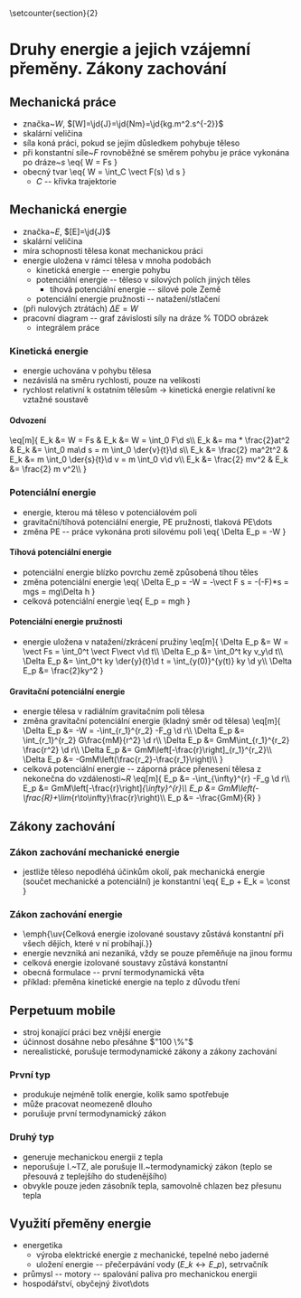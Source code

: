 \setcounter{section}{2}
# Druhy energie a jejich vzájemní přeměny. Zákony zachování

## Mechanická práce
- značka~$W$, $[W]=\jd{J}=\jd{Nm}=\jd{kg.m^2.s^{-2}}$
- skalární veličina
- síla koná práci, pokud se jejím důsledkem pohybuje těleso
- při konstantní síle~$F$ rovnoběžné se směrem pohybu je práce vykonána po dráze~$s$
	\eq{
		W = Fs
	}
- obecný tvar
	\eq{
		W = \int_C \vect F(s) \d s
	}
	- $C$ -- křivka trajektorie

## Mechanická energie
- značka~$E$, $[E]=\jd{J}$
- skalární veličina
- míra schopnosti tělesa konat mechanickou práci
- energie uložena v rámci tělesa v mnoha podobách
	- kinetická energie -- energie pohybu
	- potenciální energie -- těleso v silových polích jiných těles
		- tíhová potenciální energie -- silové pole Země
	- potenciální energie pružnosti -- natažení/stlačení
- (při nulových ztrátách) $\Delta E = W$
- pracovní diagram -- graf závislosti síly na dráze % TODO obrázek
	- integrálem práce

### Kinetická energie
- energie uchována v pohybu tělesa
- nezávislá na směru rychlosti, pouze na velikosti
- rychlost relativní k ostatním tělesům $\rightarrow$ kinetická energie relativní ke vztažné soustavě

#### Odvození
\eq[m]{
	E\_k &= W = Fs 				& E\_k &= W = \int_0 F\d s\\\\
	E\_k &= ma * \frac{2}at^2 	& E\_k &= \int_0 ma\d s = m \int_0 \der{v}{t}\d s\\\\
	E\_k &= \frac{2} ma^2t^2 	& E\_k &= m \int_0 \der{s}{t}\d v = m \int_0 v\d v\\\\
	E\_k &= \frac{2} mv^2 		& E\_k &= \frac{2} m v^2\\\\
}

### Potenciální energie
- energie, kterou má těleso v potenciálovém poli
- gravitační/tíhová potenciální energie, PE pružnosti, tlaková PE\dots
- změna PE -- práce vykonána proti silovému poli
	\eq{
		\Delta E\_p = -W
	}

#### Tíhová potenciální energie
- potenciální energie blízko povrchu země způsobená tíhou těles
- změna potenciální energie
	\eq{
		\Delta E\_p = -W = -\vect F s = -(-F)*s = mgs = mg\Delta h
	}
- celková potenciální energie
	\eq{
		E\_p = mgh
	}

#### Potenciální energie pružnosti
- energie uložena v natažení/zkrácení pružiny
	\eq[m]{
		\Delta E\_p &= W = \vect Fs = \int_0^t \vect F\vect v\d t\\\\
		\Delta E\_p &= \int_0^t ky v_y\d t\\\\
		\Delta E\_p &= \int_0^t ky \der{y}{t}\d t = \int_{y(0)}^{y(t)} ky \d y\\\\
		\Delta E\_p &= \frac{2}ky^2
	}

#### Gravitační potenciální energie
- energie tělesa v radiálním gravitačním poli tělesa
- změna gravitační potenciální energie (kladný směr od tělesa)
	\eq[m]{
		\Delta E\_p &= -W = -\int_{r_1}^{r_2} -F\_g \d r\\\\
		\Delta E\_p &= \int_{r_1}^{r_2} G\frac{mM}{r^2} \d r\\\\
		\Delta E\_p &= GmM\int_{r_1}^{r_2} \frac{r^2} \d r\\\\
		\Delta E\_p &= GmM\left[-\frac{r}\right]_{r_1}^{r_2}\\\\
		\Delta E\_p &= -GmM\left(\frac{r_2}-\frac{r_1}\right)\\\\
	}
- celková potenciální energie -- záporná práce přenesení tělesa z nekonečna do vzdálenosti~$R$
	\eq[m]{
		E\_p &= -\int_{\infty}^{r} -F\_g \d r\\\\
		E\_p &= GmM\left[-\frac{r}\right]_{\infty}^{r}\\\\
		E\_p &= GmM\left(-\frac{R}+\lim_{r\to\infty}\frac{r}\right)\\\\
		E\_p &= -\frac{GmM}{R}
	}

## Zákony zachování
### Zákon zachování mechanické energie
- jestliže těleso nepodléhá účinkům okolí, pak mechanická energie (součet mechanické a potenciální) je konstantní
	\eq{
		E\_p + E\_k = \const
	}

### Zákon zachování energie
- \emph{\uv{Celková energie izolované soustavy zůstává konstantní při všech dějích, které v ní probíhají.}}
- energie nevzniká ani nezaniká, vždy se pouze přeměňuje na jinou formu
- celková energie izolované soustavy zůstává konstantní
- obecná formulace -- první termodynamická věta
- příklad: přeměna kinetické energie na teplo z důvodu tření

## Perpetuum mobile
- stroj konající práci bez vnější energie
- účinnost dosáhne nebo přesáhne $"100 \%"$
- nerealistické, porušuje termodynamické zákony a zákony zachování

### První typ
- produkuje nejméně tolik energie, kolik samo spotřebuje
- může pracovat neomezeně dlouho
- porušuje první termodynamický zákon

### Druhý typ
- generuje mechanickou energii z tepla
- neporušuje I.~TZ, ale porušuje II.~termodynamický zákon (teplo se přesouvá z teplejšího do studenějšího)
- obvykle pouze jeden zásobník tepla, samovolně chlazen bez přesunu tepla

## Využití přeměny energie
- energetika
	- výroba elektrické energie z mechanické, tepelné nebo jaderné
	- uložení energie -- přečerpávání vody ($E\_k \leftrightarrow E\_p$), setrvačník
- průmysl -- motory -- spalování paliva pro mechanickou energii
- hospodářství, obyčejný život\dots
